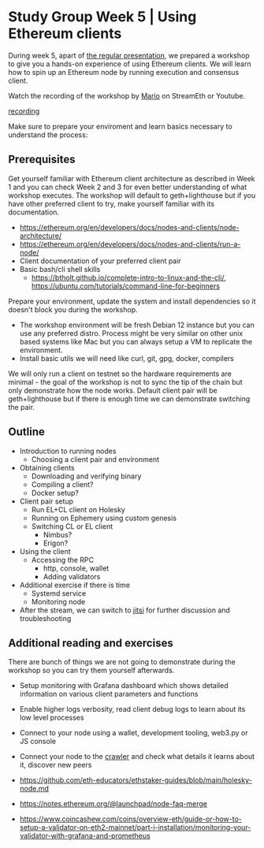 # Study Group Week 5 | Using Ethereum clients  

During week 5, apart of [the regular presentation](https://epf.wiki/#/eps/week5), we prepared a workshop to give you a hands-on experience of using Ethereum clients. We will learn how to spin up an Ethereum node by running execution and consensus client. 


Watch the recording of the workshop by [Mario](https://twitter.com/TMIYChao) on StreamEth or Youtube. 

[recording](https://www.youtube.com/embed/KxXowOZ2DLs?si=yLpNoczrUmxj4kE4 ':include :type=iframe width=100% height=560 frameborder="0" allow="fullscreen" allowfullscreen encrypted-media gyroscope picture-in-picture web-share')

Make sure to prepare your enviroment and learn basics necessary to understand the process: 

## Prerequisites

Get yourself familiar with Ethereum client architecture as described in Week 1 and you can check Week 2 and 3 for even better understanding of what workshop executes. The workshop will default to geth+lighthouse but if you have other preferred client to try, make yourself familiar with its documentation. 

- https://ethereum.org/en/developers/docs/nodes-and-clients/node-architecture/
- https://ethereum.org/en/developers/docs/nodes-and-clients/run-a-node/
- Client documentation of your preferred client pair 
- Basic bash/cli shell skills 
    - https://btholt.github.io/complete-intro-to-linux-and-the-cli/, https://ubuntu.com/tutorials/command-line-for-beginners

Prepare your environment, update the system and install dependencies so it doesn't block you during the workshop.  

- The workshop environment will be fresh Debian 12 instance but you can use any preferred distro. Process might be very similar on other unix based systems like Mac but you can always setup a VM to replicate the environment. 
- Install basic utils we will need like curl, git, gpg, docker, compilers 

We will only run a client on testnet so the hardware requirements are minimal - the goal of the workshop is not to sync the tip of the chain but only demonstrate how the node works. Default client pair will be geth+lighthouse but if there is enough time we can demonstrate switching the pair. 

## Outline

- Introduction to running nodes
    - Choosing a client pair and environment
- Obtaining clients 
    - Downloading and verifying binary
    - Compiling a client? 
    - Docker setup? 
- Client pair setup
    - Run EL+CL client on Holesky
    - Running on Ephemery using custom genesis 
    - Switching CL or EL client
        - Nimbus? 
        - Erigon? 
- Using the client
    - Accessing the RPC
        - http, console, wallet
        - Adding validators 
- Additional exercise if there is time
    - Systemd service
    - Monitoring node
- After the stream, we can switch to [jitsi](meet.ethquokkaops.io/EPFsgWorkshop) for further discussion and troubleshooting

## Additional reading and exercises 

There are bunch of things we are not going to demonstrate during the workshop so you can try them yourself afterwards. 

- Setup monitoring with Grafana dashboard which shows detailed information on various client parameters and functions
- Enable higher logs verbosity, read client debug logs to learn about its low level processes 
- Connect to your node using a wallet, development tooling, web3.py or JS console 
- Connect your node to the [crawler](https://www.ethernets.io/help/) and check what details it learns about it, discover new peers

- https://github.com/eth-educators/ethstaker-guides/blob/main/holesky-node.md
- https://notes.ethereum.org/@launchpad/node-faq-merge
- https://www.coincashew.com/coins/overview-eth/guide-or-how-to-setup-a-validator-on-eth2-mainnet/part-i-installation/monitoring-your-validator-with-grafana-and-prometheus




